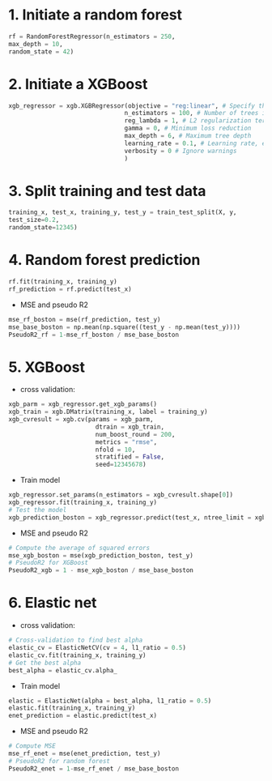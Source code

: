 # 1. Initiate a random forest 
``` python
rf = RandomForestRegressor(n_estimators = 250,
max_depth = 10,
random_state = 42)
```

# 2. Initiate a XGBoost 
``` python
xgb_regressor = xgb.XGBRegressor(objective = "reg:linear", # Specify the learning task
                                n_estimators = 100, # Number of trees in random forest to fit
                                reg_lambda = 1, # L2 regularization term
                                gamma = 0, # Minimum loss reduction
                                max_depth = 6, # Maximum tree depth
                                learning_rate = 0.1, # Learning rate, eta
                                verbosity = 0 # Ignore warnings
                                )
```

# 3. Split training and test data
```python
training_x, test_x, training_y, test_y = train_test_split(X, y,
test_size=0.2,
random_state=12345)
```

# 4. Random forest prediction
```python
rf.fit(training_x, training_y)
rf_prediction = rf.predict(test_x)
```
- MSE and pseudo R2 
```python
mse_rf_boston = mse(rf_prediction, test_y)
mse_base_boston = np.mean(np.square((test_y - np.mean(test_y))))
PseudoR2_rf = 1-mse_rf_boston / mse_base_boston
```

# 5. XGBoost
- cross validation:
```python
xgb_parm = xgb_regressor.get_xgb_params()
xgb_train = xgb.DMatrix(training_x, label = training_y)
xgb_cvresult = xgb.cv(params = xgb_parm,
                        dtrain = xgb_train,
                        num_boost_round = 200,
                        metrics = "rmse",
                        nfold = 10,
                        stratified = False,
                        seed=12345678)
```
- Train model 
```python
xgb_regressor.set_params(n_estimators = xgb_cvresult.shape[0])
xgb_regressor.fit(training_x, training_y)
# Test the model
xgb_prediction_boston = xgb_regressor.predict(test_x, ntree_limit = xgb_cvresult.shape[0])
```
- MSE and pseudo R2
```python
# Compute the average of squared errors
mse_xgb_boston = mse(xgb_prediction_boston, test_y)
# PseudoR2 for XGBoost
PseudoR2_xgb = 1 - mse_xgb_boston / mse_base_boston
```

# 6. Elastic net
- cross validation:
```python
# Cross‑validation to find best alpha
elastic_cv = ElasticNetCV(cv = 4, l1_ratio = 0.5)
elastic_cv.fit(training_x, training_y)
# Get the best alpha
best_alpha = elastic_cv.alpha_
```
- Train model 
```python
elastic = ElasticNet(alpha = best_alpha, l1_ratio = 0.5)
elastic.fit(training_x, training_y)
enet_prediction = elastic.predict(test_x)
```
- MSE and pseudo R2
```python
# Compute MSE
mse_rf_enet = mse(enet_prediction, test_y)
# PseudoR2 for random forest
PseudoR2_enet = 1-mse_rf_enet / mse_base_boston
```




